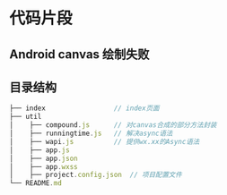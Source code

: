 # 代码片段

## Android canvas 绘制失败

## 目录结构

```javascript
├── index                 // index页面
├── util
│    ├── compound.js      // 对canvas合成的部分方法封装
│    ├── runningtime.js   // 解决async语法
│    ├── wapi.js          // 提供wx.xx的Async语法
│    ├── app.js
│    ├── app.json
│    ├── app.wxss
│    ├── project.config.json  // 项目配置文件
└── README.md
```

